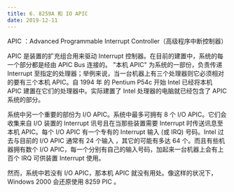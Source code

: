 ```yaml
---
title: 6. 8259A 和 IO APIC
date: 2019-12-11
---
```


APIC ：Advanced Programmable Interrupt Controller（高级程序中断控制器）

APIC 是装置的扩充组合用来驱动 Interrupt 控制器。在目前的建置中，系统的每一个部分都是经由 APIC Bus 连接的。 "本机 APIC" 为系统的一部份，负责传递 Interrupt 至指定的处理器；举例来说，当一台机器上有三个处理器则它必须相对的要有三个本机 APIC。自 1994 年 的 Pentium P54c 开始 Intel 已经将本机 APIC 建置在它们的处理器中。实际建置了 Intel 处理器的电脑就已经包含了 APIC 系统的部分。 

系统中另一个重要的部份为 I/O APIC。系统中最多可拥有 8 个 I/O APIC。它们会收集来自 I/O 装置的 Interrupt 讯号且在当那些装置需要 Interrupt 时传送讯息至本机 APIC。每个 I/O APIC 有一个专有的 Interrupt 输入 (或 IRQ) 号码。Intel 过去与目前的 I/O APIC 通常有 24 个输入 ，其它的可能有多达 64 个。而且有些机器拥有数个 I/O APIC，每一个分别有自己的输入号码，加起来一台机器上会有上百个 IRQ 可供装置 Interrupt 使用。

然而，系统中若没有 I/O APIC，那本机 APIC 就没有用处。像这样的状况下，Windows 2000 会还原使用 8259 PIC 。  





